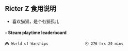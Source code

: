 ## Ricter Z 食用说明
- 喜欢猫猫，是个冇猫孤儿

<!-- steam-box start -->
#### - Steam playtime leaderboard
```text
🎮 World of Warships                 🕘 276 hrs 20 mins
```
<!-- Powered by https://github.com/YouEclipse/steam-box . -->
<!-- steam-box end -->
